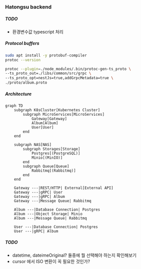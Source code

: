 ### Hatongsu backend

##### TODO

- 환경변수값 typescript 처리

##### Protocol buffers

```bash
sudo apt install -y protobuf-compiler
protoc --version

protoc --plugin=./node_modules/.bin/protoc-gen-ts_proto \
--ts_proto_out=./libs/common/src/grpc \
--ts_proto_opt=nestJs=true,addGrpcMetadata=true \
./proto/album.proto
```

##### Architecture

```mermaid
graph TD
    subgraph K8sCluster[Kubernetes Cluster]
        subgraph MicroServices[MicroServices]
            Gateway[Gateway]
            Album[Album]
            User[User]
        end
    end

    subgraph NAS[NAS]
        subgraph Storages[Storage]
            Postgres[(PostgreSQL)]
            Minio[(MinIO)]
        end
        subgraph Queue[Queue]
            Rabbitmq[(Rabbitmq)]
        end
    end

    Gateway ---|REST/HTTP| External[External API]
    Gateway ---|gRPC| User
    Gateway ---|gRPC| Album
    Gateway ---|Message Queue| Rabbitmq

    Album ---|Database Connection| Postgres
    Album ---|Object Storage| Minio
    Album ---|Message Queue| Rabbitmq

    User ---|Database Connection| Postgres
    User ---|gRPC| Album
```

##### TODO

- datetime, dateimeOriginal? 둘중에 뭘 선택해야 하는지 확인해보기
- cursor 에서 ISO 변환이 꼭 필요한 것인가?
